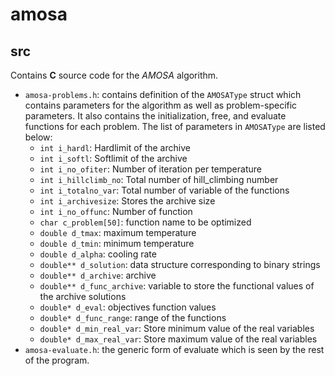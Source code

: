 # amosa

## src

Contains **C** source code for the *AMOSA* algorithm.

  * `amosa-problems.h`: contains definition of the `AMOSAType` struct which contains parameters for the algorithm as well as problem-specific parameters. It also contains the initialization, free, and evaluate functions for each problem. The list of parameters in `AMOSAType` are listed below:
    * `int i_hardl`: Hardlimit of the archive
    *	`int i_softl`: Softlimit of the archive
    *	`int i_no_ofiter`: Number of iteration per temperature
    *	`int i_hillclimb_no`: Total number of hill_climbing number
    *	`int i_totalno_var`: Total number of variable of the functions
    *	`int i_archivesize`: Stores the archive size
    *	`int i_no_offunc`: Number of function
    *	`char c_problem[50]`: function name to be optimized
    *	`double d_tmax`: maximum temperature
    *	`double d_tmin`: minimum temperature
    *	`double d_alpha`: cooling rate
    *	`double** d_solution`:  data structure corresponding to binary strings
    *	`double** d_archive`:  archive
    *	`double** d_func_archive`:  variable to store the functional values of the archive solutions
    *	`double* d_eval`: objectives function values
    *	`double* d_func_range`:	range of the functions
    *	`double* d_min_real_var`:	Store minimum value of the real variables
    *	`double* d_max_real_var`:	Store maximum value of the real variables
  * `amosa-evaluate.h`: the generic form of evaluate which is seen by the rest of the program.

